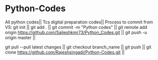 # Python-Codes
All python codes||
Tcs digital preparation codes||
Process to commit from VS: git init ||
git add . ||
git commit -m "Python codes"  ||
git remote add origin https://github.com/Saileshkmr73/Python_Codes.git ||
git push -u origin master ||

git pull --pull latest changes ||
git checkout branch_name ||
git push  ||
git clone https://github.com/Rajeshsingadi/Python-Codes.git ||
